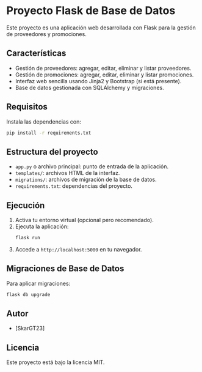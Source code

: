 # Proyecto Flask de Base de Datos

Este proyecto es una aplicación web desarrollada con Flask para la gestión de proveedores y promociones.

## Características
- Gestión de proveedores: agregar, editar, eliminar y listar proveedores.
- Gestión de promociones: agregar, editar, eliminar y listar promociones.
- Interfaz web sencilla usando Jinja2 y Bootstrap (si está presente).
- Base de datos gestionada con SQLAlchemy y migraciones.

## Requisitos
Instala las dependencias con:
```bash
pip install -r requirements.txt
```

## Estructura del proyecto
- `app.py` o archivo principal: punto de entrada de la aplicación.
- `templates/`: archivos HTML de la interfaz.
- `migrations/`: archivos de migración de la base de datos.
- `requirements.txt`: dependencias del proyecto.

## Ejecución
1. Activa tu entorno virtual (opcional pero recomendado).
2. Ejecuta la aplicación:
   ```bash
   flask run
   ```
3. Accede a `http://localhost:5000` en tu navegador.

## Migraciones de Base de Datos
Para aplicar migraciones:
```bash
flask db upgrade
```

## Autor
- [SkarGT23]

## Licencia
Este proyecto está bajo la licencia MIT.
